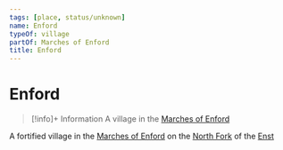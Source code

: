 ```yaml
---
tags: [place, status/unknown]
name: Enford
typeOf: village
partOf: Marches of Enford
title: Enford
---
```

# Enford
>[!info]+ Information
> A village in the [Marches of Enford](<./marches-of-enford.md>)


A fortified village in the [Marches of Enford](<./marches-of-enford.md>) on the [North Fork](<../../rivers/wistel-enst-watershed/enst-north-fork.md>) of the [Enst](<../../rivers/wistel-enst-watershed/enst.md>)
